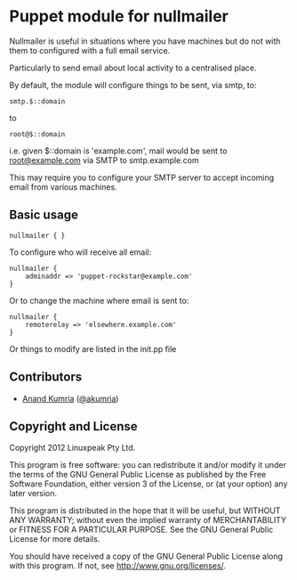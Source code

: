 Puppet module for nullmailer
============================

Nullmailer is useful in situations where you have machines but do not with
them to configured with a full email service.

Particularly to send email about local activity to a centralised place.

By default, the module will configure things to be sent, via smtp, to:

	smtp.$::domain

to

	root@$::domain

i.e. given $::domain is 'example.com', mail would be sent to
root@example.com via SMTP to smtp.example.com

This may require you to configure your SMTP server to accept
incoming email from various machines.

Basic usage
-----------

    nullmailer { }

To configure who will receive all email:

    nullmailer {
		adminaddr => 'puppet-rockstar@example.com'
    }

Or to change the machine where email is sent to:

	nullmailer {
		remoterelay => 'elsewhere.example.com'
	}

Or things to modify are listed in the init.pp file


Contributors
------------

 * [Anand Kumria](https://github.com/akumria) ([@akumria](https://twitter.com/akumria))


Copyright and License
---------------------

Copyright 2012 Linuxpeak Pty Ltd.

This program is free software: you can redistribute it and/or modify
it under the terms of the GNU General Public License as published by
the Free Software Foundation, either version 3 of the License, or
(at your option) any later version.

This program is distributed in the hope that it will be useful,
but WITHOUT ANY WARRANTY; without even the implied warranty of
MERCHANTABILITY or FITNESS FOR A PARTICULAR PURPOSE.  See the
GNU General Public License for more details.

You should have received a copy of the GNU General Public License
along with this program.  If not, see <http://www.gnu.org/licenses/>.
